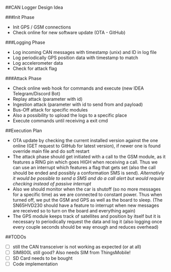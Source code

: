 ##CAN Logger Design Idea

###Init Phase
- Init GPS / GSM connections
- Check online for new software update (OTA - GitHub)

###Logging Phase
- Log incoming CAN messages with timestamp (unix) and ID in log file
- Log periodically GPS position data with timestamp to match
- Log accelerometer data 
- Check for attack flag

###Attack Phase
- Check online web hook for commands and execute (new IDEA Telegram/Discord Bot)
- Replay attack (parameter with id)
- Ingestion attack (parameter with id to send from and payload)
- Bus-Off attack for specific modules
- Also a possibility to upload the logs to a specific place
- Execute commands until receiving a exit cmd



##Execution Plan
- OTA update by checking the current installed version against the one online (GET request to GitHub for latest version), if newer one is found override main file and do soft restart
- The attack phase should get initiated with a call to the GSM module, as it features a RING pin which goes HIGH when receiving a call. Thus we can use an interrupt which features a flag that gets set (also the call should be ended and possibly a conformation SMS is send). _Alternativly it would be possible to send a SMS and do a call alert but would require checking instead of passive interrupt_
- Also we should monitor when the car is shutoff (so no more messages for a specific time) as we are connected to constant power. Thus when turned off, we put the GSM and GPS as well as the board to sleep. (The SN65HVD230 should have a feature to interrupt when new messages are received so to turn on the board and everything again)
- The GPS module keeps track of satellites and position by itself but it is necessary to periodically request the data and log it (also logging once  every couple seconds should be way enough and reduces overhead)


##TODOs
- [ ] still the CAN transceiver is not working as expected (or at all)
- [ ] SIM800L still good? Also needs SIM from ThingsMobile!
- [ ] SD Card needs to be bought
- [ ] Code implementation
